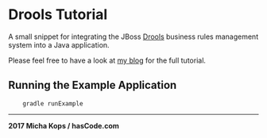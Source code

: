 # Drools Tutorial

A small snippet for integrating the JBoss [Drools] business rules management system into a Java application. 

Please feel free to have a look at [my blog] for the full tutorial.

## Running the Example Application

```
    gradle runExample
```

----

**2017 Micha Kops / hasCode.com**

   [my blog]:http://www.hascode.com/
   [Drools]:http://drools.org/

